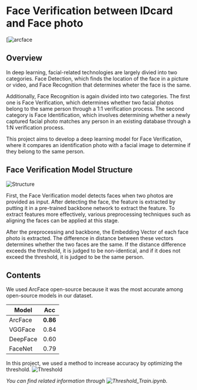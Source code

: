 # Face Verification between IDcard and Face photo
[![arcface](https://github.com/serengil/deepface)

## Overview
In deep learning, facial-related technologies are largely divied into two categories.
Face Detection, which finds the location of the face in a picture or video,
and Face Recognition that determines wheter the face is the same.
  
Additionally, Face Recognition is again divided into two categories. The first one is Face Verification, which determines whether two facial photos belong to the same person through a 1:1 verification process.
The second category is Face Identification, which involves determining whether a newly captured facial photo matches any person in an existing database through a 1:N verification process.

This project aims to develop a deep learning model for Face Verification, where it compares an identification photo with a facial image to determine if they belong to the same person.


## Face Verification Model Structure

![Structure](https://github.com/choiyun9yu/pr.FaceVerification/blob/main/img/Face%20Verifiaction%20Model%20Structure.png)

First, the Face Verification model detects faces when two photos are provided as input.
After detecting the face, the feature is extracted by putting it in a pre-trained backbone network to extract the feature. To extract features more effectively, various preprocessing techniques such as aligning the faces can be applied at this stage.

After the preprocessing and backbone, the Embedding Vector of each face photo is extracted.
The difference in distance between these vectors determines whether the two faces are the same. If the distance difference exceeds the threshold, it is judged to be non-identical, and if it does not exceed the threshold, it is judged to be the same person.


## Contents
We used ArcFace open-source because it was the most accurate among open-source models  in our dataset.

|Model|Acc|
|-----|---|
|ArcFace|**0.86**|
|VGGFace|0.84|
|DeepFace|0.60|
|FaceNet|0.79|

In this project, we used a method to increase accuracy by optimizing the threshold.
![Threshold](https://github.com/choiyun9yu/pr.FaceVerification/blob/main/img/Threshold%20Train.png)

*You can find related information through ![Threshold_Train.ipynb](https://github.com/choiyun9yu/pr.FaceVerification/blob/main/img/Face%20Verifiaction%20Model%20Structure.png).*
